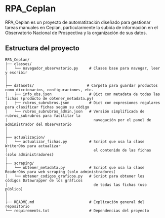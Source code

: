 # RPA_Ceplan
RPA_Ceplan es un proyecto de automatización diseñado para gestionar tareas manuales en Ceplan, 
particularmente la subida de información en el Observatorio Nacional de Prospectiva
y la organización de sus datos.

## Estructura del proyecto

```plaintext
RPA_Ceplan/
├── classes/
│   └── navegador_observatorio.py     # Clases base para navegar, leer y escribir
│
│
├── datasets/                        # Carpeta para guardar productos como diccionarios, configuraciones, etc.
│   ├── info_obs.json                 # Dict con metadata de todas las fichas (producto de obtener_metadata.py)
│   ├── rubros_subrubros.json         # Dict con expresiones regulares para clasificar fichas según su código
│   └── rubros_subrubros_admin.json   # Versión simplificada de rubros_subrubros para facilitar la
│                                       navegación por el panel de administrador del Observatorio
│
│
├── actualizacion/
│   └── actualizar_fichas.py          # Script que usa la clase WriterObs para actualizar 
│                                       el contenido de las fichas (solo administradores)
│
├── scraping/
│   └── obtener_metadata.py           # Script que usa la clase ReaderObs para web scraping (solo administradores)
│   └── obtener_codigos_graficos.py   # Script para obtener los códigos Datawrapper de los gráficos
│                                       de todas las fichas (uso público)
│
│
├── README.md                         # Explicación general del repositorio
└── requirements.txt                  # Dependencias del proyecto
